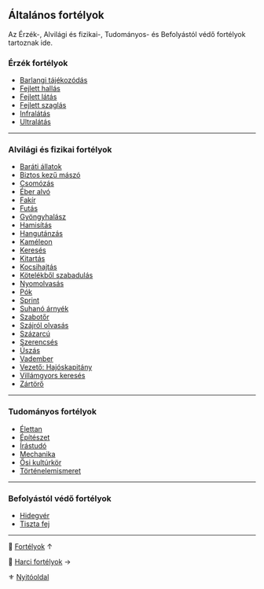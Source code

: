 ## Általános fortélyok

Az Érzék-, Alvilági és fizikai-, Tudományos- és Befolyástól védő fortélyok tartoznak ide.

### Érzék fortélyok

<!-- tag: erzek__fortely -->

- [Barlangi tájékozódás](fortelyok.erzekek/barlangi_tajekozodas.md)
- [Fejlett hallás](fortelyok.erzekek/fejlett_hallas.md)
- [Fejlett látás](fortelyok.erzekek/fejlett_latas.md)
- [Fejlett szaglás](fortelyok.erzekek/fejlett_szaglas.md)
- [Infralátás](fortelyok.erzekek/infralatas.md)
- [Ultralátás](fortelyok.erzekek/ultralatas.md)

---
### Alvilági és fizikai fortélyok

<!-- tag: alvilagi__fizikai__fortely -->

- [Baráti állatok](fortelyok.altalanos/barati_allatok.md)
- [Biztos kezű mászó](fortelyok.altalanos/biztos_kezu_maszo.md)
- [Csomózás](fortelyok.altalanos/csomozas.md)
- [Éber alvó](fortelyok.altalanos/eber_alvo.md)
- [Fakír](fortelyok.altalanos/fakir.md)
- [Futás](fortelyok.altalanos/futas.md)
- [Gyöngyhalász](fortelyok.altalanos/gyongyhalasz.md)
- [Hamisítás](fortelyok.altalanos/hamisitas.md)
- [Hangutánzás](fortelyok.altalanos/hangutanzas.md)
- [Kaméleon](fortelyok.altalanos/kameleon.md)
- [Keresés](fortelyok.altalanos/kereses.md)
- [Kitartás](fortelyok.altalanos/kitartas.md)
- [Kocsihajtás](fortelyok.altalanos/kocsihajtas.md)
- [Kötelékből szabadulás](fortelyok.altalanos/kotelekbol_szabadulas.md)
- [Nyomolvasás](fortelyok.altalanos/nyomolvasas.md)
- [Pók](fortelyok.altalanos/pok.md)
- [Sprint](fortelyok.altalanos/sprint.md)
- [Suhanó árnyék](fortelyok.altalanos/suhano_arnyek.md)
- [Szabotőr](fortelyok.altalanos/szabotor.md)
- [Szájról olvasás](fortelyok.altalanos/szajrol_olvasas.md)
- [Százarcú](fortelyok.altalanos/szazarcu.md)
- [Szerencsés](fortelyok.altalanos/szerencses.md)
- [Úszás](fortelyok.altalanos/uszas.md)
- [Vadember](fortelyok.altalanos/vadember.md)
- [Vezető: Hajóskapitány](fortelyok.altalanos/vezeto_hajoskapitany.md)
- [Villámgyors keresés](fortelyok.altalanos/villamgyors.kereses.md)
- [Zártörő](fortelyok.altalanos/zartoro.md)

---
### Tudományos fortélyok

<!-- tag: tudomanyos__fortely -->

- [Élettan](fortelyok.altalanos/elettan.md)
- [Építészet](fortelyok.altalanos/epiteszet.md)
- [Írástudó](fortelyok.altalanos/irastudo.md)
- [Mechanika](fortelyok.altalanos/mechanika.md)
- [Ősi kultúrkör](fortelyok.altalanos/osi_kulturkor.md)
- [Történelemismeret](fortelyok.altalanos/tortenelemismeret.md)

---
### Befolyástól védő fortélyok

<!-- tag: szocialis__fortely -->

- [Hidegvér](fortelyok.altalanos/hidegver.md)
- [Tiszta fej](fortelyok.altalanos/tiszta_fej.md)

---

🔗 [Fortélyok](040_fortelyok.md) ↑

🔗 [Harci fortélyok](044_harci_fortelyok.md) →

⚜️ [Nyitóoldal](start.md#4-fort%C3%A9lyok-)
